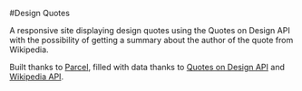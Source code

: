 #Design Quotes

A responsive site displaying design quotes using the Quotes on Design API with the possibility of getting a summary about the author of the quote from Wikipedia.

Built thanks to [Parcel](https://parceljs.org/), filled with data thanks to [Quotes on Design API](https://quotesondesign.com/api-v4-0/) and [Wikipedia API](https://en.wikipedia.org/api/rest_v1/).